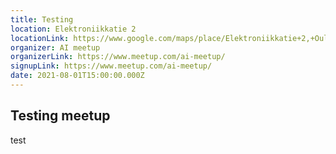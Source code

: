 ```yaml
---
title: Testing
location: Elektroniikkatie 2
locationLink: https://www.google.com/maps/place/Elektroniikkatie+2,+Oulu+Finland
organizer: AI meetup
organizerLink: https://www.meetup.com/ai-meetup/
signupLink: https://www.meetup.com/ai-meetup/
date: 2021-08-01T15:00:00.000Z
---
```


## Testing meetup 

test
